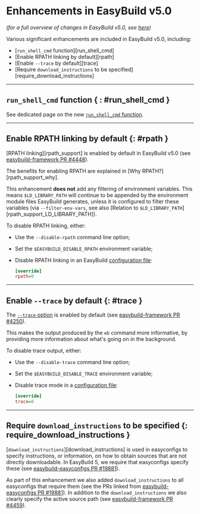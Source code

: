 # Enhancements in EasyBuild v5.0

*(for a full overview of changes in EasyBuild v5.0, see [here](overview-of-changes.md))*

Various significant enhancements are included in EasyBuild v5.0, including:

* [`run_shell_cmd` function][run_shell_cmd]
* [Enable RPATH linking by default][rpath]
* [Enable `--trace` by default][trace]
* [Require `download_instructions` to be specified][require_download_instructions]

---

## `run_shell_cmd` function { : #run_shell_cmd }

See dedicated page on the new [`run_shell_cmd` function](run_shell_cmd.md).

---

## Enable RPATH linking by default {: #rpath }

[RPATH linking][rpath_support] is enabled by default in EasyBuild v5.0 (see [easybuild-framework PR #4448](https://github.com/easybuilders/easybuild-framework/pull/4448)).

The benefits for enabling RPATH are explained in [Why RPATH?][rpath_support_why].

This enhancement **does not** add any filtering of environment variables. This means `$LD_LIBRARY_PATH`
will continue to be appended by the environment module files EasyBuild generates,
unless it is configured to filter these variables (via `--filter-env-vars`,
see also [Relation to `$LD_LIBRARY_PATH`][rpath_support_LD_LIBRARY_PATH]).

To disable RPATH linking, either:

* Use the `--disable-rpath` command line option;
* Set the `$EASYBUILD_DISABLE_RPATH` environment variable;
* Disable RPATH linking in an EasyBuild [configuration file](../configuration.md#configuration_file):

    ``` ini
    [override]
    rpath=0
    ```


---

## Enable `--trace` by default {: #trace }

The [`--trace` option](../tracing-progress.md) is enabled by default (see [easybuild-framework PR #4250](https://github.com/easybuilders/easybuild-framework/pull/4250)).

This makes the output produced by the `eb` command more informative, by providing more information about what's going on in the background.

To disable trace output, either:

* Use the `--disable-trace` command line option;
* Set the `$EASYBUILD_DISABLE_TRACE` environment variable;
* Disable trace mode in a [configuration file](../configuration.md#configuration_file):

    ``` ini
    [override]
    trace=0
    ```

---

## Require `download_instructions` to be specified {: require_download_instructions }

[`download_instructions`][download_instructions] is used in easyconfigs to specify instructions, or information, on
how to obtain sources that are not directly downloadable. In EasyBuild 5, we require that easyconfigs specify these
(see [easybuild-easyconfigs PR #19881](https://github.com/easybuilders/easybuild-easyconfigs/pull/19881)).

As part of this enhancement we also added `download_instructions` to all easyconfigs that require them (see the PRs linked from 
[easybuild-easyconfigs PR #19881](https://github.com/easybuilders/easybuild-easyconfigs/pull/19881)). In addition to the
`download_instructions` we also clearly specify the active source path (see
[easybuild-framework PR #4459](https://github.com/easybuilders/easybuild-framework/pull/4459)).
